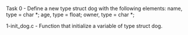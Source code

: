 Task 0 - Define a new type struct dog with the following elements: name,            type = char *; age, type = float; owner, type = char *;

1-init_dog.c - Function that initialize a variable of type struct dog.
